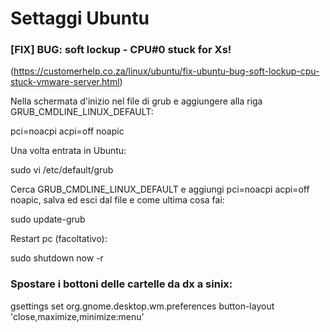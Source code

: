 # Settaggi Ubuntu

### [FIX] BUG: soft lockup - CPU#0 stuck for Xs!

(https://customerhelp.co.za/linux/ubuntu/fix-ubuntu-bug-soft-lockup-cpu-stuck-vmware-server.html)

Nella schermata d'inizio nel file di grub e aggiungere alla riga GRUB_CMDLINE_LINUX_DEFAULT:
  
pci=noacpi acpi=off noapic

Una volta entrata in Ubuntu:

  sudo vi /etc/default/grub
  
Cerca GRUB_CMDLINE_LINUX_DEFAULT e aggiungi pci=noacpi acpi=off noapic, salva ed esci dal file e come ultima cosa fai:

  sudo update-grub
 
 Restart pc (facoltativo):
 
  sudo shutdown now -r
  
  
### Spostare i bottoni delle cartelle da dx a sinix:

  gsettings set org.gnome.desktop.wm.preferences button-layout 'close,maximize,minimize:menu'

